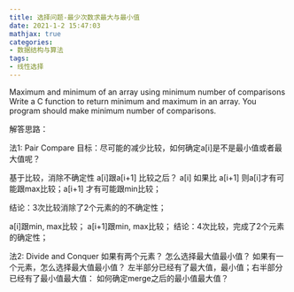 ```yaml
---
title: 选择问题-最少次数求最大与最小值
date: 2021-1-2 15:47:03
mathjax: true
categories:
- 数据结构与算法
tags: 
- 线性选择
---
```


Maximum and minimum of an array using minimum number of comparisons
Write a C function to return minimum and maximum in an array. You program should make minimum number of comparisons.

解答思路：

法1: Pair Compare
目标：尽可能的减少比较，如何确定a[i]是不是最小值或者最大值呢？

基于比较，消除不确定性
a[i]跟a[i+1] 比较之后？
a[i] 如果比 a[i+1] 则a[i]才有可能跟max比较；a[i+1] 才有可能跟min比较；

结论：3次比较消除了2个元素的的不确定性；

a[i]跟min, max比较；
a[i+1]跟min, max比较；
结论：4次比较，完成了2个元素的确定性；

法2: Divide and Conquer
如果有两个元素？ 怎么选择最大值最小值？
如果有一个元素，怎么选择最大值最小值？
左半部分已经有了最大值，最小值；右半部分已经有了最小值最大值： 如何确定merge之后的最小值最大值？